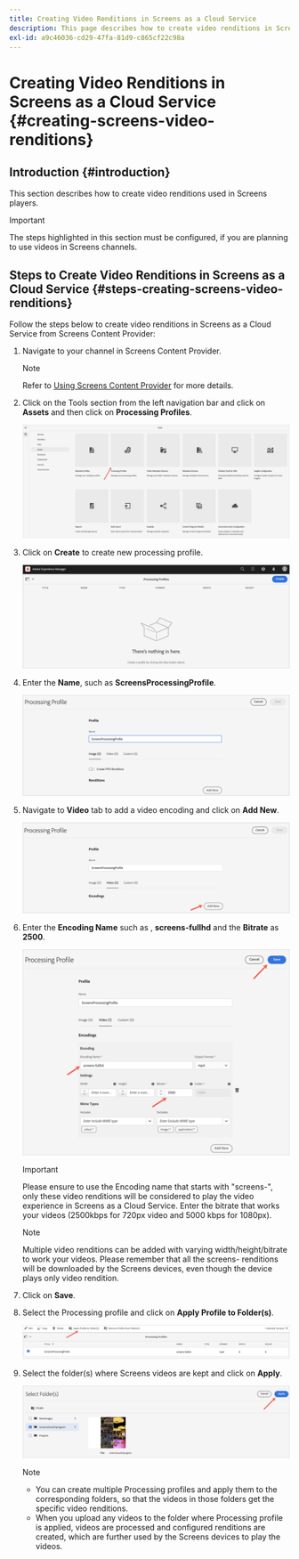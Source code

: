```yaml
---
title: Creating Video Renditions in Screens as a Cloud Service
description: This page describes how to create video renditions in Screens as a Cloud Service.
exl-id: a9c46036-cd29-47fa-81d9-c865cf22c98a
---
```

# Creating Video Renditions in Screens as a Cloud Service {#creating-screens-video-renditions}

## Introduction {#introduction}

This section describes how to create video renditions used in Screens players. 

>[!IMPORTANT]
>The steps  highlighted in this section must be configured, if you are planning to use videos in Screens channels.

## Steps to Create Video Renditions in Screens as a Cloud Service {#steps-creating-screens-video-renditions}

Follow the steps below to create video renditions in Screens as a Cloud Service from Screens Content Provider:

1. Navigate to your channel in Screens Content Provider.

   >[!NOTE]
   >Refer to [Using Screens Content Provider](https://experienceleague.adobe.com/docs/experience-manager-cloud-service/screens-as-cloud-service/configure-screens-cloud/using-screens-content-provider.html?lang=en#screens-content-provider) for  more details.

1. Click on the Tools section from the left navigation bar and click on **Assets** and then click on **Processing Profiles**.

    ![](/help/screens-cloud/assets/configure/screens-cp-3.png)

1. Click on **Create** to create new processing profile.

   ![](/help/screens-cloud/assets/configure/screens-video-2.png)

1. Enter the **Name**, such as **ScreensProcessingProfile**.

   ![](/help/screens-cloud/assets/configure/screens-video-3.png)

1. Navigate to **Video** tab to add a video encoding and click on **Add New**.

   ![](/help/screens-cloud/assets/configure/screens-video-4a.png)

1. Enter the **Encoding Name** such as , **screens-fullhd** and the **Bitrate** as **2500**.

   ![](/help/screens-cloud/assets/configure/screens-video-4.png)

   >[!IMPORTANT]
   >Please ensure to use the Encoding name that starts with "screens-", only these video renditions will be considered to play the video experience in Screens as a Cloud Service. Enter the bitrate that works your videos (2500kbps for 720px video and 5000 kbps for 1080px).

   >[!NOTE]
   >Multiple video renditions can be added with varying width/height/bitrate to work your videos. Please remember that all the screens- renditions will be downloaded by the Screens devices, even though the device plays only video rendition.

1. Click on **Save**.

1. Select the Processing profile and click on **Apply Profile to Folder(s)**.

   ![](/help/screens-cloud/assets/configure/screens-video-5.png)

1. Select the folder(s) where Screens videos are kept and click on **Apply**.

   ![](/help/screens-cloud/assets/configure/screens-video-6.png)

   >[!NOTE]
   >* You can create multiple Processing profiles and apply them to the corresponding folders, so that the videos in those folders get the specific video renditions.
   >* When you upload any videos to the folder where Processing profile is applied, videos are processed and configured renditions are created, which are further used by the Screens devices to play the videos.
